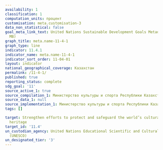 ```yaml
---
availability: 1
classification: 1
computation_units: процент
customisation: meta.customisation-3
data_non_statistical: false
goal_meta_link_text: United Nations Sustainable Development Goals Metadata (PDF 4.0
  MB)
graph_title: meta.name-11-4-1
graph_type: line
indicator: 11.4.1
indicator_name: meta.name-11-4-1
indicator_sort_order: 11-04-01
layout: indicator
national_geographical_coverage: Казахстан
permalink: /11-4-1/
published: true
reporting_status: complete
sdg_goal: '11'
source_active_1: true
source_compilation_1: Министерство культуры и спорта Республики Казахстан
source_data_1: null
source_implementation_1: Министерство культуры и спорта Республики Казахстан
tags: []

target: Strengthen efforts to protect and safeguard the world’s cultural and natural
  heritage
target_id: '11.4'
un_custodian_agency: United Nations Educational Scientific and Cultural Organization
  (UNESCO)
un_designated_tier: '3'
---
```


